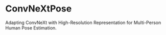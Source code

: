 # ConvNeXtPose
Adapting ConvNeXt with High-Resolution Representation for Multi-Person Human Pose Estimation.
